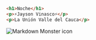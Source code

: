 ```html
<h1>Noche</h1>
<p>⚡Jayson Vinasco⚡</p>
<p>La Unión Valle del Cauca</p>
```

<img src="https://drive.google.com/uc?export=download&id=1atiEQzNDHN03opaROHHLp7srG4uUh2B8"
     alt="Markdown Monster icon"
     style="float: left; margin-right: 10px;" />
